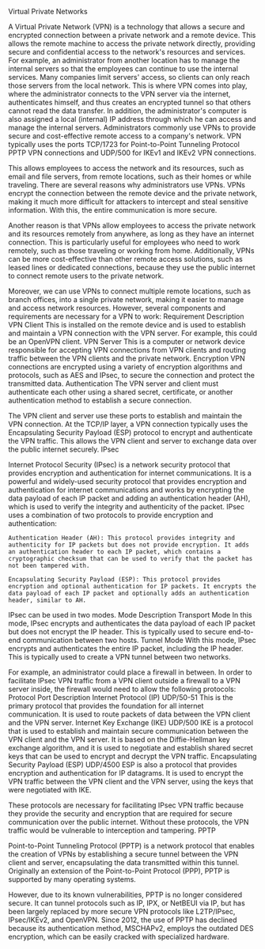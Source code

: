 
Virtual Private Networks

A Virtual Private Network (VPN) is a technology that allows a secure and encrypted connection between a private network and a remote device. This allows the remote machine to access the private network directly, providing secure and confidential access to the network's resources and services. For example, an administrator from another location has to manage the internal servers so that the employees can continue to use the internal services. Many companies limit servers' access, so clients can only reach those servers from the local network. This is where VPN comes into play, where the administrator connects to the VPN server via the internet, authenticates himself, and thus creates an encrypted tunnel so that others cannot read the data transfer. In addition, the administrator's computer is also assigned a local (internal) IP address through which he can access and manage the internal servers. Administrators commonly use VPNs to provide secure and cost-effective remote access to a company's network. VPN typically uses the ports TCP/1723 for Point-to-Point Tunneling Protocol PPTP VPN connections and UDP/500 for IKEv1 and IKEv2 VPN connections.

This allows employees to access the network and its resources, such as email and file servers, from remote locations, such as their homes or while traveling. There are several reasons why administrators use VPNs. VPNs encrypt the connection between the remote device and the private network, making it much more difficult for attackers to intercept and steal sensitive information. With this, the entire communication is more secure.

Another reason is that VPNs allow employees to access the private network and its resources remotely from anywhere, as long as they have an internet connection. This is particularly useful for employees who need to work remotely, such as those traveling or working from home. Additionally, VPNs can be more cost-effective than other remote access solutions, such as leased lines or dedicated connections, because they use the public internet to connect remote users to the private network.

Moreover, we can use VPNs to connect multiple remote locations, such as branch offices, into a single private network, making it easier to manage and access network resources. However, several components and requirements are necessary for a VPN to work:
Requirement 	Description
VPN Client 	This is installed on the remote device and is used to establish and maintain a VPN connection with the VPN server. For example, this could be an OpenVPN client.
VPN Server 	This is a computer or network device responsible for accepting VPN connections from VPN clients and routing traffic between the VPN clients and the private network.
Encryption 	VPN connections are encrypted using a variety of encryption algorithms and protocols, such as AES and IPsec, to secure the connection and protect the transmitted data.
Authentication 	The VPN server and client must authenticate each other using a shared secret, certificate, or another authentication method to establish a secure connection.

The VPN client and server use these ports to establish and maintain the VPN connection. At the TCP/IP layer, a VPN connection typically uses the Encapsulating Security Payload (ESP) protocol to encrypt and authenticate the VPN traffic. This allows the VPN client and server to exchange data over the public internet securely.
IPsec

Internet Protocol Security (IPsec) is a network security protocol that provides encryption and authentication for internet communications. It is a powerful and widely-used security protocol that provides encryption and authentication for internet communications and works by encrypting the data payload of each IP packet and adding an authentication header (AH), which is used to verify the integrity and authenticity of the packet. IPsec uses a combination of two protocols to provide encryption and authentication:

    Authentication Header (AH): This protocol provides integrity and authenticity for IP packets but does not provide encryption. It adds an authentication header to each IP packet, which contains a cryptographic checksum that can be used to verify that the packet has not been tampered with.

    Encapsulating Security Payload (ESP): This protocol provides encryption and optional authentication for IP packets. It encrypts the data payload of each IP packet and optionally adds an authentication header, similar to AH.

IPsec can be used in two modes.
Mode 	Description
Transport Mode 	In this mode, IPsec encrypts and authenticates the data payload of each IP packet but does not encrypt the IP header. This is typically used to secure end-to-end communication between two hosts.
Tunnel Mode 	With this mode, IPsec encrypts and authenticates the entire IP packet, including the IP header. This is typically used to create a VPN tunnel between two networks.

For example, an administrator could place a firewall in between. In order to facilitate IPsec VPN traffic from a VPN client outside a firewall to a VPN server inside, the firewall would need to allow the following protocols:
Protocol 	Port 	Description
Internet Protocol (IP) 	UDP/50-51 	This is the primary protocol that provides the foundation for all internet communication. It is used to route packets of data between the VPN client and the VPN server.
Internet Key Exchange (IKE) 	UDP/500 	IKE is a protocol that is used to establish and maintain secure communication between the VPN client and the VPN server. It is based on the Diffie-Hellman key exchange algorithm, and it is used to negotiate and establish shared secret keys that can be used to encrypt and decrypt the VPN traffic.
Encapsulating Security Payload (ESP) 	UDP/4500 	ESP is also a protocol that provides encryption and authentication for IP datagrams. It is used to encrypt the VPN traffic between the VPN client and the VPN server, using the keys that were negotiated with IKE.

These protocols are necessary for facilitating IPsec VPN traffic because they provide the security and encryption that are required for secure communication over the public internet. Without these protocols, the VPN traffic would be vulnerable to interception and tampering.
PPTP

Point-to-Point Tunneling Protocol (PPTP) is a network protocol that enables the creation of VPNs by establishing a secure tunnel between the VPN client and server, encapsulating the data transmitted within this tunnel. Originally an extension of the Point-to-Point Protocol (PPP), PPTP is supported by many operating systems.

However, due to its known vulnerabilities, PPTP is no longer considered secure. It can tunnel protocols such as IP, IPX, or NetBEUI via IP, but has been largely replaced by more secure VPN protocols like L2TP/IPsec, IPsec/IKEv2, and OpenVPN. Since 2012, the use of PPTP has declined because its authentication method, MSCHAPv2, employs the outdated DES encryption, which can be easily cracked with specialized hardware.

